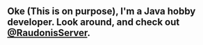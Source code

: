 ## Oke (This is on purpose), I'm a Java hobby developer. Look around, and check out [@RaudonisServer](https://github.com/RaudonisServer).
